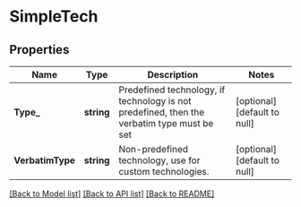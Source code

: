 # SimpleTech

## Properties
Name | Type | Description | Notes
------------ | ------------- | ------------- | -------------
**Type_** | **string** | Predefined technology, if technology is not predefined, then the verbatim type must be set | [optional] [default to null]
**VerbatimType** | **string** | Non-predefined technology, use for custom technologies. | [optional] [default to null]

[[Back to Model list]](../README.md#documentation-for-models) [[Back to API list]](../README.md#documentation-for-api-endpoints) [[Back to README]](../README.md)


